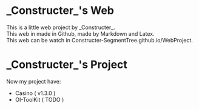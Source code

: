 # \_Constructer_'s Web
This is a little web project by \_Constructer_.\
This web in made in Github, made by Markdown and Latex.\
This web can be watch in Constructer-SegmentTree.github.io/WebProject.

# \_Constructer_'s Project
Now my project have:
- Casino ( v1.3.0 )
- OI-ToolKit ( TODO )

